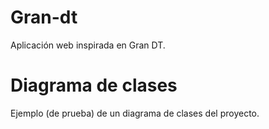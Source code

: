 # Gran-dt

Aplicación web inspirada en Gran DT.

# Diagrama de clases

Ejemplo (de prueba) de un diagrama de clases del proyecto.
